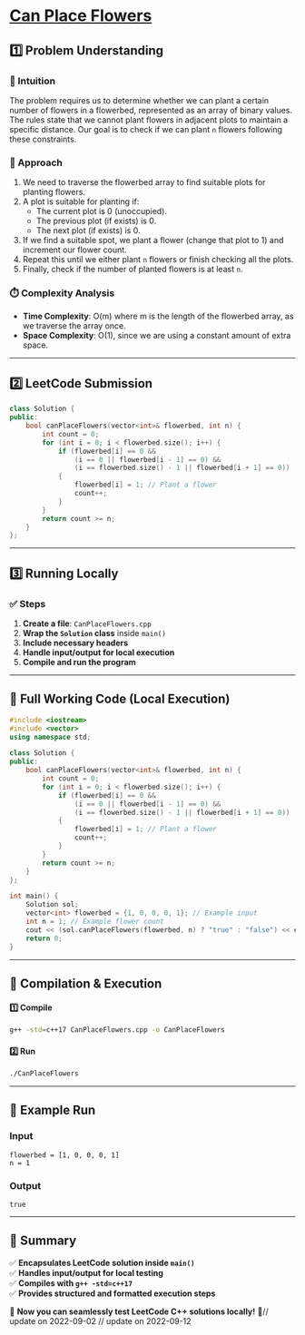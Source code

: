 # **[Can Place Flowers](https://leetcode.com/problems/can-place-flowers/description/)**  

## **1️⃣ Problem Understanding**  
### **📌 Intuition**  
The problem requires us to determine whether we can plant a certain number of flowers in a flowerbed, represented as an array of binary values. The rules state that we cannot plant flowers in adjacent plots to maintain a specific distance. Our goal is to check if we can plant `n` flowers following these constraints.

### **🚀 Approach**  
1. We need to traverse the flowerbed array to find suitable plots for planting flowers.
2. A plot is suitable for planting if:
   - The current plot is 0 (unoccupied).
   - The previous plot (if exists) is 0.
   - The next plot (if exists) is 0.
3. If we find a suitable spot, we plant a flower (change that plot to 1) and increment our flower count.
4. Repeat this until we either plant `n` flowers or finish checking all the plots.
5. Finally, check if the number of planted flowers is at least `n`.

### **⏱️ Complexity Analysis**  
- **Time Complexity**: O(m) where m is the length of the flowerbed array, as we traverse the array once.
- **Space Complexity**: O(1), since we are using a constant amount of extra space.  

---  

## **2️⃣ LeetCode Submission**  
```cpp
class Solution {
public:
    bool canPlaceFlowers(vector<int>& flowerbed, int n) {
        int count = 0;
        for (int i = 0; i < flowerbed.size(); i++) {
            if (flowerbed[i] == 0 && 
                (i == 0 || flowerbed[i - 1] == 0) && 
                (i == flowerbed.size() - 1 || flowerbed[i + 1] == 0)) 
            {
                flowerbed[i] = 1; // Plant a flower
                count++;
            }
        }
        return count >= n;
    }
};
```  

---  

## **3️⃣ Running Locally**  
### **✅ Steps**  
1. **Create a file**: `CanPlaceFlowers.cpp`  
2. **Wrap the `Solution` class** inside `main()`  
3. **Include necessary headers**  
4. **Handle input/output for local execution**  
5. **Compile and run the program**  

---  

## **📝 Full Working Code (Local Execution)**  
```cpp
#include <iostream>
#include <vector>
using namespace std;

class Solution {
public:
    bool canPlaceFlowers(vector<int>& flowerbed, int n) {
        int count = 0;
        for (int i = 0; i < flowerbed.size(); i++) {
            if (flowerbed[i] == 0 && 
                (i == 0 || flowerbed[i - 1] == 0) && 
                (i == flowerbed.size() - 1 || flowerbed[i + 1] == 0)) 
            {
                flowerbed[i] = 1; // Plant a flower
                count++;
            }
        }
        return count >= n;
    }
};

int main() {
    Solution sol;
    vector<int> flowerbed = {1, 0, 0, 0, 1}; // Example input
    int n = 1; // Example flower count
    cout << (sol.canPlaceFlowers(flowerbed, n) ? "true" : "false") << endl; // Expected output: true
    return 0;
}
```  

---  

## **🔧 Compilation & Execution**  
#### **1️⃣ Compile**  
```bash
g++ -std=c++17 CanPlaceFlowers.cpp -o CanPlaceFlowers
```  

#### **2️⃣ Run**  
```bash
./CanPlaceFlowers
```  

---  

## **🎯 Example Run**  
### **Input**  
```
flowerbed = [1, 0, 0, 0, 1]
n = 1
```  
### **Output**  
```
true
```  

---  

## **📌 Summary**  
✅ **Encapsulates LeetCode solution inside `main()`**  
✅ **Handles input/output for local testing**  
✅ **Compiles with `g++ -std=c++17`**  
✅ **Provides structured and formatted execution steps**  

🚀 **Now you can seamlessly test LeetCode C++ solutions locally!** 🚀// update on 2022-09-02
// update on 2022-09-12

